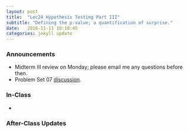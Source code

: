 ```yaml
---
layout: post
title:  "Lec24 Hypothesis Testing Part III"
subtitle: "Defining the p-value; a quantification of surprise."
date:   2016-11-11 10:10:45
categories: jekyll update
---
```




### Announcements

* Midterm III review on Monday; please email me any questions before then.
* Problem Set 07 <a href = "{{ site.baseurl }}/assets/PS/PS-07_discussion.html"
target = "_blank">discussion</a>.


### In-Class

* 

<!--
<a href = "{{ site.baseurl }}/assets/3-Statistical_Inference/hypothesis_testing_2.html" target = "_blank">Slides</a>: Introducing the terminology.
-->



### After-Class Updates

<!--
* Lec22 <a href = "{{ site.baseurl }}/assets/LC/hypothesis_testing.html" target = "_blank">learning check discussion</a>
-->
